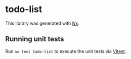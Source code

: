 # todo-list

This library was generated with [Nx](https://nx.dev).

## Running unit tests

Run `nx test todo-list` to execute the unit tests via [Vitest](https://vitest.dev/).
